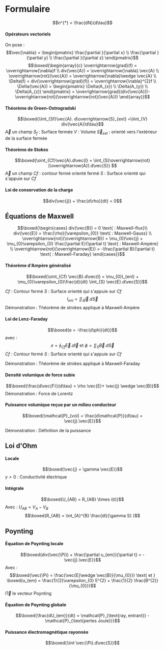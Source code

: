 # Formulaire
$$n^{*} = \frac{dN}{d\tau}$$

#### Opérateurs vectoriels
On pose : 
$$\vec{\nabla} = \begin{pmatrix}
\frac{\partial }{\partial x}  \\
\frac{\partial }{\partial y}  \\
\frac{\partial }{\partial z} 
\end{pmatrix}$$
$$\boxed{\begin{array}{c}
\overrightarrow{grad}(f) = \overrightarrow{\nabla}f \\
div(\vec{A}) = \overrightarrow{\nabla}.\vec{A} \\
\overrightarrow{rot}(\vec{A}) = \overrightarrow{\nabla}\wedge \vec{A} \\
\Delta(f) = div(\overrightarrow{grad}(f)) = \overrightarrow{\nabla}^{2}f \\
\Delta(\vec{A}) = \begin{pmatrix}
\Delta(A_{x}) \\
\Delta(A_{y}) \\
\Delta(A_{z})
\end{pmatrix} = \overrightarrow{grad}(div(\vec{A}))-\overrightarrow{rot}(\overrightarrow{rot}(\vec{A}))
\end{array}}$$


#### Théorème de Green-Ostrogradski
$$\boxed{\iint_{Sf}\vec{A}. d\overrightarrow{S}_{ext} =\iiint_{V} div(\vec{A})d\tau}$$
$\vec{A}$ un champ
$S_{f}$ : Surface fermée
$V$ : Volume
$\vec{S}_{ext}$ : orienté vers l'extérieur de la surface fermée

#### Théorème de Stokes
$$\boxed{\oint_{Cf}\vec{A}.d\vec{l} = \iint_{S}\overrightarrow{rot}(\overrightarrow{A}).d\vec{S}} $$
$\vec{A}$ un champ
$Cf$ : contour fermé orienté fermé
$S$ : Surface orienté qui s'appuie sur $Cf$ 

#### Loi de conservation de la charge
$$div(\vec{j}) + \frac{d\rho}{dt}  = 0$$
## Équations de Maxwell
$$\boxed{\begin{cases}
div(\vec{B}) = 0 \text{ : Maxwell-flux}\\
div(\vec{E}) = \frac{\rho}{\varepsilon_{0}} \text{ : Maxwell-Gauss}  \\
\overrightarrow{rot}(\overrightarrow{B}) = \mu_{0}\vec{j} + \mu_{0}\varepsilon_{0} \frac{\partial E}{\partial t} \text{ : Maxwell-Ampère} \\
\overrightarrow{rot}(\overrightarrow{E}) = -\frac{\partial B}{\partial t} \text{ : Maxwell-Faraday}
\end{cases}}$$

#### Théorème d'Ampère généralisé
$$\boxed{\oint_{Cf} \vec{B}.d\vec{l} = \mu_{0}I_{enl} + \mu_{0}\varepsilon_{0}\frac{d}{dt} \iint_{S} \vec{E}.d\vec{S}}$$

$Cf$ : Contour fermé
$S$ : Surface orienté qui s'appuie sur $Cf$ 
$$I_{enl} = \iint_{S} \vec{j}.d\vec{S} $$
Démonstration : Théorème de strokes appliqué à Maxwell-Ampère

#### Loi de Lenz-Faraday
$$\boxed{e = -\frac{d\phi}{dt}}$$
avec : 
$$e = \oint_{Cf} \vec{E}.d\vec{l} \text{ et } \phi = \iint_{S}\vec{B}.d\vec{S}$$
$Cf$ : Contour fermé
$S$ : Surface orienté qui s'appuie sur $Cf$ 

Démonstration : Théorème de strokes appliqué à Maxwell-Faraday

#### Densité volumique de force subie
$$\boxed{\frac{d\vec{F}}{d\tau} = \rho \vec{E}+ \vec{j} \wedge \vec{B}}$$
Démonstration : Force de Lorentz

#### Puissance volumique reçue par un milieu conducteur
$$\boxed{\mathcal{P}_{vol} = \frac{d\mathcal{P}}{d\tau} = \vec{j}.\vec{E}}$$

Démonstration : Définition de la puissance

## Loi d'Ohm
#### Locale
$$\boxed{\vec{j} = \gamma \vec{E}}$$
$\gamma>0$ : Conductivité électrique

#### Intégrale
$$\boxed{U_{AB} = R_{AB} \times i(t)}$$
Avec : 
$U_{AB} = V_{A}-V_{B}$
$$\boxed{R_{AB} = \int_{A}^{B} \frac{dl}{\gamma S}  }$$

## Poynting
#### Équation de Poynting locale
$$\boxed{div(\vec{\Pi}) + \frac{\partial u_{em}}{\partial t}  = -\vec{j}.\vec{E}}$$
Avec : 
$$\boxed{\vec{\Pi} = \frac{\vec{E}\wedge \vec{B}}{\mu_{0}}} \text{ et } \boxed{u_{em} = \frac{1}{2}\varepsilon_{0} E^{2} + \frac{1}{2} \frac{B^{2}}{\mu_{0}}}$$
$\vec{\Pi}$ le vecteur Poynting

#### Équation de Poynting globale
$$\boxed{\frac{dU_{em}}{dt} = \mathcal{P}_{\text{ray, entrant}} - \mathcal{P}_{\text{pertes Joule}}}$$

#### Puissance électromagnétique rayonnée
$$\boxed{\iint \vec{\Pi}.d\vec{S}}$$
